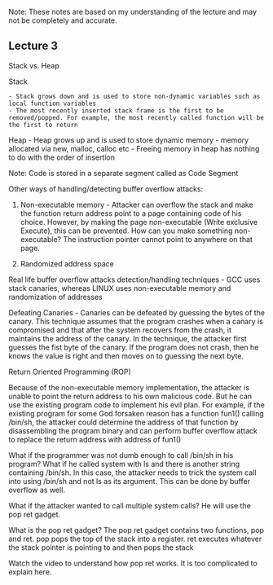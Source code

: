 Note: These notes are based on my understanding of the lecture and may not be completely and accurate.

Lecture 3
----------

Stack vs. Heap

Stack

	- Stack grows down and is used to store non-dynamic variables such as local function variables
	- The most recently inserted stack frame is the first to be removed/popped. For example, the most recently called function will be the first to return

Heap
	- Heap grows up and is used to store dynamic memory - memory allocated via new, malloc, calloc etc
	- Freeing memory in heap has nothing to do with the order of insertion

Note: Code is stored in a separate segment called as Code Segment

Other ways of handling/detecting buffer overflow attacks:

1. Non-executable memory - Attacker can overflow the stack and make the function return address point to a page containing code of his choice. However, by making the page non-executable (Write exclusive Execute), this can be prevented. How can you make something non-executable? The instruction pointer cannot point to anywhere on that page.

2. Randomized address space 

Real life buffer overflow attacks detection/handling techniques - GCC uses stack canaries, whereas LINUX uses non-executable memory and randomization of addresses


Defeating Canaries - Canaries can be defeated by guessing the bytes of the canary. This technique assumes that the program crashes when a canary is compromised and that after the system recovers from the crash, it maintains the address of the canary. In the technique, the attacker first guesses the fist byte of the canary. If the program does not crash, then he knows the value is right and then moves on to guessing the next byte.

Return Oriented Programming (ROP)

Because of the non-executable memory implementation, the attacker is unable to point the return address to his own malicious code. But he can use the existing program code to implement his evil plan. For example, if the existing program for some God forsaken reason has a function fun1() calling /bin/sh, the attacker could determine the address of that function by disassembling the program binary and can perform buffer overflow attack to replace the return address with address of fun1()

What if the programmer was not dumb enough to call /bin/sh in his program? What if he called system with ls and there is another string containing /bin/sh. In this case, the attacker needs to trick the system call into using /bin/sh and not ls as its argument. This can be done by buffer overflow as well.

What if the attacker wanted to call multiple system calls? He will use the pop ret gadget. 

What is the pop ret gadget?
The pop ret gadget contains two functions, pop and ret. pop pops the top of the stack into a register. ret executes whatever the stack pointer is pointing to and then pops the stack

Watch the video to understand how pop ret works. It is too complicated to explain here.
